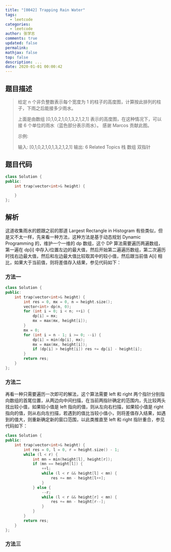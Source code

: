 ```yaml
---
title: "[0042] Trapping Rain Water"
tags:
  - leetcode
categories:
  - leetcode
author: 张学志
comments: true
updated: false
permalink:
mathjax: false
top: false
description: ...
date: 2020-01-01 00:00:42
---
```


## 题目描述

> 给定 n 个非负整数表示每个宽度为 1 的柱子的高度图，计算按此排列的柱子，下雨之后能接多少雨水。 
> 
> 
> 
> 上面是由数组 [0,1,0,2,1,0,1,3,2,1,2,1] 表示的高度图，在这种情况下，可以接 6 个单位的雨水（蓝色部分表示雨水）。 感谢 Marcos 贡献此图。 
> 
> 示例: 
> 
> 输入: [0,1,0,2,1,0,1,3,2,1,2,1]
> 输出: 6 
> Related Topics 栈 数组 双指针

## 题目代码

```cpp
class Solution {
public:
    int trap(vector<int>& height) {
        
    }
};
```

## 解析

这道收集雨水的题跟之前的那道 Largest Rectangle in Histogram 有些类似，但是又不太一样，先来看一种方法，这种方法是基于动态规划 Dynamic Programming 的，维护一个一维的 dp 数组，这个 DP 算法需要遍历两遍数组，第一遍在 dp[i] 中存入i位置左边的最大值，然后开始第二遍遍历数组，第二次遍历时找右边最大值，然后和左边最大值比较取其中的较小值，然后跟当前值 A[i] 相比，如果大于当前值，则将差值存入结果，参见代码如下：



### 方法一

```cpp
class Solution {
public:
    int trap(vector<int>& height) {
        int res = 0, mx = 0, n = height.size();
        vector<int> dp(n, 0);
        for (int i = 0; i < n; ++i) {
            dp[i] = mx;
            mx = max(mx, height[i]);
        }
        mx = 0;
        for (int i = n - 1; i >= 0; --i) {
            dp[i] = min(dp[i], mx);
            mx = max(mx, height[i]);
            if (dp[i] > height[i]) res += dp[i] - height[i];
        }
        return res;
    }
};
```

### 方法二

再看一种只需要遍历一次即可的解法，这个算法需要 left 和 right 两个指针分别指向数组的首尾位置，从两边向中间扫描，在当前两指针确定的范围内，先比较两头找出较小值，如果较小值是 left 指向的值，则从左向右扫描，如果较小值是 right 指向的值，则从右向左扫描，若遇到的值比当较小值小，则将差值存入结果，如遇到的值大，则重新确定新的窗口范围，以此类推直至 left 和 right 指针重合，参见代码如下：

```cpp
class Solution {
public:
    int trap(vector<int>& height) {
        int res = 0, l = 0, r = height.size() - 1;
        while (l < r) {
            int mn = min(height[l], height[r]);
            if (mn == height[l]) {
                ++l;
                while (l < r && height[l] < mn) {
                    res += mn - height[l++];
                }
            } else {
                --r;
                while (l < r && height[r] < mn) {
                    res += mn - height[r--];
                }
            }
        }
        return res;
    }
};
```

### 方法三

```cpp

```

